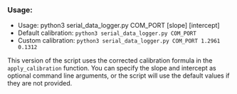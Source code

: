 
### Usage:
- Usage: python3 serial_data_logger.py COM_PORT [slope] [intercept]
- Default calibration: `python3 serial_data_logger.py COM_PORT`
- Custom calibration: `python3 serial_data_logger.py COM_PORT 1.2961 0.1312`

This version of the script uses the corrected calibration formula in the `apply_calibration` function. You can specify the slope and intercept as optional command line arguments, or the script will use the default values if they are not provided.
